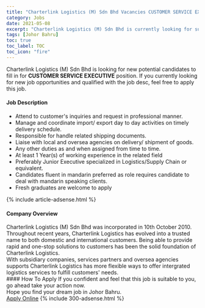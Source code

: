 ```yaml
---
title: "Charterlink Logistics (M) Sdn Bhd Vacancies CUSTOMER SERVICE EXECUTIVE" 
category: Jobs 
date: 2021-05-08 
excerpt: "Charterlink Logistics (M) Sdn Bhd is currently looking for suitable person to fill in the CUSTOMER SERVICE EXECUTIVE which based in Johor Bahru" 
tags: [Johor Bahru] 
toc: true 
toc_label: TOC 
toc_icon: "fire" 
--- 
```


<p>Charterlink Logistics (M) Sdn Bhd is looking for new potential candidates to fill in for <b>CUSTOMER SERVICE EXECUTIVE</b> position. If you currently looking for new job opportunities and qualified with the job desc, feel free to apply this job.
</p><div><div><h4>Job Description</h4></div><div><div><span><div><ul><li>Attend to customer's inquiries and request in professional manner.</li><li>Manage and coordinate import/ export day to day activities on timely delivery schedule.</li><li>Responsible for handle related shipping documents.</li><li>Liaise with local and oversea agencies on delivery/ shipment of goods.</li><li>Any other duties as and when assigned from time to time.</li><li>At least 1 Year(s) of working experience in the related field</li><li>Preferably Junior Executive specialized in Logistics/Supply Chain or equivalent.</li><li>Candidates fluent in mandarin preferred as role requires candidate to deal with mandarin speaking clients.</li><li>Fresh graduates are welcome to apply</li></ul></div></span></div></div></div> 
{% include article-adsense.html %} 
<div><div><h4>Company Overview</h4></div><div><div><span><div><div>
<div>Charterlink Logistics (M) Sdn Bhd was incorporated in 10th October 2010.</div>
<div>Throughout recent years, Charterlink Logistics has evolved into a trusted name to both domestic and international customers. Being able to provide rapid and one-stop solutions to customers has been the solid foundation of Charterlink Logistics.</div>
<div>With subsidiary companies, services partners and oversea agencies supports Charterlink Logistics has more flexible ways to offer intergrated logistics services to fulfill customers' needs.</div>
</div></div></span></div></div></div> 
#### How To Apply 
If you confident and feel that this job is suitable to you, go ahead take your action now. <br/> 
Hope you find your dream job in Johor Bahru. <br/> 
<a href="https://www.jobstreet.com.my/en/job/customer-service-executive-4529354?jobId=jobstreet-my-job-4529354&" class="btn btn--info" target="_blank" rel="nofollow noopenner">Apply Online</a> 
{% include 300-adsense.html %} 